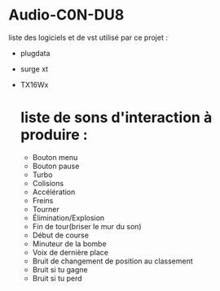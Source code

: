 # Audio-C0N-DU8
liste des logiciels et de vst utilisé par ce projet :
- plugdata
- surge xt
- TX16Wx

  # liste de sons d'interaction à produire :

  - Bouton menu
  - Bouton pause
  - Turbo
  - Colisions
  - Accélération
  - Freins
  - Tourner
  - Élimination/Explosion
  - Fin de tour(briser le mur du son)
  - Début de course
  - Minuteur de la bombe
  - Voix de dernière place
  - Bruit de changement de position au classement
  - Bruit si tu gagne
  - Bruit si tu perd 
